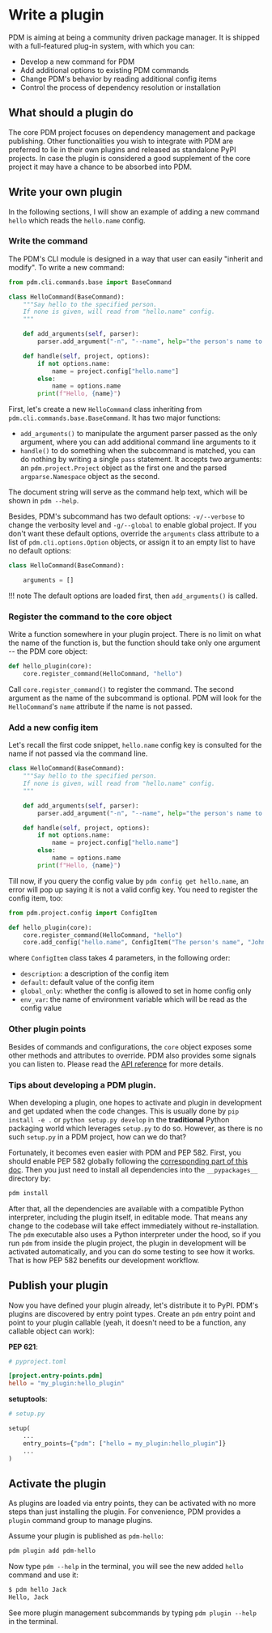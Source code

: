 # Write a plugin

PDM is aiming at being a community driven package manager.
It is shipped with a full-featured plug-in system, with which you can:

- Develop a new command for PDM
- Add additional options to existing PDM commands
- Change PDM's behavior by reading additional config items
- Control the process of dependency resolution or installation

## What should a plugin do

The core PDM project focuses on dependency management and package publishing. Other
functionalities you wish to integrate with PDM are preferred to lie in their own plugins
and released as standalone PyPI projects. In case the plugin is considered a good supplement
of the core project it may have a chance to be absorbed into PDM.

## Write your own plugin

In the following sections, I will show an example of adding a new command `hello` which reads the `hello.name` config.

### Write the command

The PDM's CLI module is designed in a way that user can easily "inherit and modify". To write a new command:

```python
from pdm.cli.commands.base import BaseCommand

class HelloCommand(BaseCommand):
    """Say hello to the specified person.
    If none is given, will read from "hello.name" config.
    """

    def add_arguments(self, parser):
        parser.add_argument("-n", "--name", help="the person's name to whom you greet")

    def handle(self, project, options):
        if not options.name:
            name = project.config["hello.name"]
        else:
            name = options.name
        print(f"Hello, {name}")
```

First, let's create a new `HelloCommand` class inheriting from `pdm.cli.commands.base.BaseCommand`. It has two major functions:

- `add_arguments()` to manipulate the argument parser passed as the only argument,
  where you can add additional command line arguments to it
- `handle()` to do something when the subcommand is matched, you can do nothing by writing a single `pass` statement.
  It accepts two arguments: an `pdm.project.Project` object as the first one and the parsed `argparse.Namespace` object as the second.

The document string will serve as the command help text, which will be shown in `pdm --help`.

Besides, PDM's subcommand has two default options: `-v/--verbose` to change the verbosity level and `-g/--global` to enable global project.
If you don't want these default options, override the `arguments` class attribute to a list of `pdm.cli.options.Option` objects, or
assign it to an empty list to have no default options:

```python hl_lines="3"
class HelloCommand(BaseCommand):

    arguments = []
```

!!! note
    The default options are loaded first, then `add_arguments()` is called.

### Register the command to the core object

Write a function somewhere in your plugin project. There is no limit on what the name of the function is,
but the function should take only one argument -- the PDM core object:

```python hl_lines="2"
def hello_plugin(core):
    core.register_command(HelloCommand, "hello")
```

Call `core.register_command()` to register the command. The second argument as the name of the subcommand is optional.
PDM will look for the `HelloCommand`'s `name` attribute if the name is not passed.

### Add a new config item

Let's recall the first code snippet, `hello.name` config key is consulted for the name if not passed via the command line.

```python hl_lines="11"
class HelloCommand(BaseCommand):
    """Say hello to the specified person.
    If none is given, will read from "hello.name" config.
    """

    def add_arguments(self, parser):
        parser.add_argument("-n", "--name", help="the person's name to whom you greet")

    def handle(self, project, options):
        if not options.name:
            name = project.config["hello.name"]
        else:
            name = options.name
        print(f"Hello, {name}")
```

Till now, if you query the config value by `pdm config get hello.name`, an error will pop up saying it is not a valid config key.
You need to register the config item, too:

```python hl_lines="5"
from pdm.project.config import ConfigItem

def hello_plugin(core):
    core.register_command(HelloCommand, "hello")
    core.add_config("hello.name", ConfigItem("The person's name", "John"))
```

where `ConfigItem` class takes 4 parameters, in the following order:

- `description`: a description of the config item
- `default`: default value of the config item
- `global_only`: whether the config is allowed to set in home config only
- `env_var`: the name of environment variable which will be read as the config value

### Other plugin points

Besides of commands and configurations, the `core` object exposes some other methods and attributes to override.
PDM also provides some signals you can listen to.
Please read the [API reference](reference.md) for more details.

### Tips about developing a PDM plugin.

When developing a plugin, one hopes to activate and plugin in development and get updated when the code changes. This is usually done
by `pip install -e .` or `python setup.py develop` in the **traditional** Python packaging world which leverages `setup.py` to do so. However,
as there is no such `setup.py` in a PDM project, how can we do that?

Fortunately, it becomes even easier with PDM and PEP 582. First, you should enable PEP 582 globally following the
[corresponding part of this doc](../usage/pep582.md#enable-pep-582-globally). Then you just need to install all dependencies into the `__pypackages__` directory by:

```bash
pdm install
```

After that, all the dependencies are available with a compatible Python interpreter, including the plugin itself, in editable mode. That means any change
to the codebase will take effect immediately without re-installation. The `pdm` executable also uses a Python interpreter under the hood,
so if you run `pdm` from inside the plugin project, the plugin in development will be activated automatically, and you can do some testing to see how it works.
That is how PEP 582 benefits our development workflow.

## Publish your plugin

Now you have defined your plugin already, let's distribute it to PyPI. PDM's plugins are discovered by entry point types.
Create an `pdm` entry point and point to your plugin callable (yeah, it doesn't need to be a function, any callable object can work):

**PEP 621**:

```toml
# pyproject.toml

[project.entry-points.pdm]
hello = "my_plugin:hello_plugin"
```

**setuptools**:

```python
# setup.py

setup(
    ...
    entry_points={"pdm": ["hello = my_plugin:hello_plugin"]}
    ...
)
```

## Activate the plugin

As plugins are loaded via entry points, they can be activated with no more steps than just installing the plugin.
For convenience, PDM provides a `plugin` command group to manage plugins.

Assume your plugin is published as `pdm-hello`:

```bash
pdm plugin add pdm-hello
```

Now type `pdm --help` in the terminal, you will see the new added `hello` command and use it:

```bash
$ pdm hello Jack
Hello, Jack
```

See more plugin management subcommands by typing `pdm plugin --help` in the terminal.
